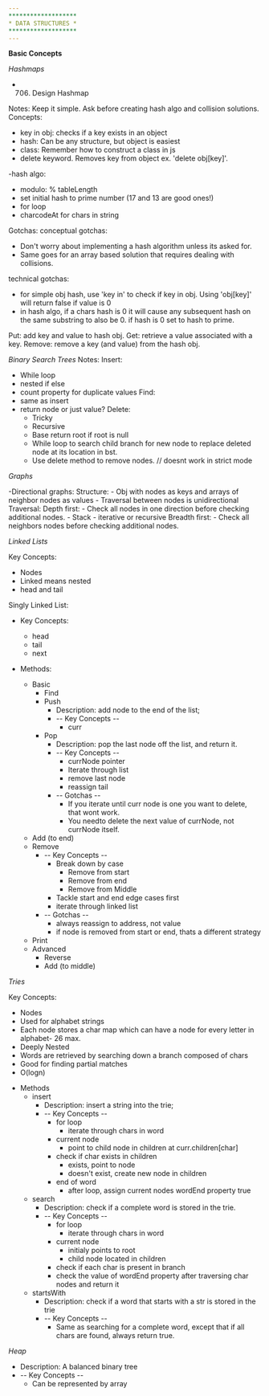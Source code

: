 ```yaml
---
*******************
* DATA STRUCTURES *
*******************
---
```


**Basic Concepts**

_Hashmaps_

- 706. Design Hashmap

Notes: Keep it simple. Ask before creating hash algo and collision solutions.
Concepts:

- key in obj: checks if a key exists in an object
- hash: Can be any structure, but object is easiest
- class: Remember how to construct a class in js
- delete keyword. Removes key from object ex. 'delete obj[key]'.

-hash algo:

- modulo: % tableLength
- set initial hash to prime number (17 and 13 are good ones!)
- for loop
- charcodeAt for chars in string

Gotchas:
conceptual gotchas:

- Don't worry about implementing a hash algorithm unless its asked for.
- Same goes for an array based solution that requires dealing with collisions.

technical gotchas:

- for simple obj hash, use 'key in' to check if key in obj. Using 'obj[key]' will return false if value is 0
- in hash algo, if a chars hash is 0 it will cause any subsequent hash on the same substring to also be 0. if hash is 0 set to hash to prime.

Put: add key and value to hash obj.
Get: retrieve a value associated with a key.
Remove: remove a key (and value) from the hash obj.

_Binary Search Trees_
Notes:
Insert:

- While loop
- nested if else
- count property for duplicate values
  Find:
- same as insert
- return node or just value?
  Delete:
    - Tricky
    - Recursive
    - Base return root if root is null
    - While loop to search child branch for new node to replace deleted node at its location in bst.
    - Use delete method to remove nodes. // doesnt work in strict mode

_Graphs_

-Directional graphs:
Structure: - Obj with nodes as keys and arrays of neighbor nodes as values - Traversal between nodes is unidirectional
Traversal:
Depth first: - Check all nodes in one direction before checking additional nodes. - Stack - iterative or recursive
Breadth first: - Check all neighbors nodes before checking additional nodes.

_Linked Lists_

Key Concepts: 
- Nodes
- Linked means nested
- head and tail

Singly Linked List:
  * Key Concepts: 
    - head
    - tail
    - next

  * Methods: 
      * Basic
        - Find
        - Push
          * Description: add node to the end of the list;
          * -- Key Concepts --
            * curr
        - Pop
          * Description: pop the last node off the list, and return it.
          * -- Key Concepts --
            * currNode pointer
            * Iterate through list
            * remove last node
            * reassign tail
          * -- Gotchas --
            * If you iterate until curr node is one you want to delete, that wont work.
            * You needto delete the next value of currNode, not currNode itself.
      - Add (to end)
      - Remove
        * -- Key Concepts --
          * Break down by case
            - Remove from start
            - Remove from end
            - Remove from Middle
          * Tackle start and end edge cases first
          * iterate through linked list
        * -- Gotchas --
          * always reassign to address, not value
          * if node is removed from start or end, thats a different strategy
      - Print
    * Advanced
      - Reverse
      - Add (to middle)

_Tries_

Key Concepts:
  - Nodes
  - Used for alphabet strings
  - Each node stores a char map which can have a node for every letter in alphabet- 26 max.
  - Deeply Nested
  - Words are retrieved by searching down a branch composed of chars
  - Good for finding partial matches
  - O(logn)

* Methods
  - insert
    * Description: insert a string into the trie;
    * -- Key Concepts --
      * for loop
        - iterate through chars in word
      * current node
        - point to child node in children at curr.children[char]
      * check if char exists in children
        - exists, point to node 
        - doesn't exist, create new node in children
      * end of word
        - after loop, assign current nodes wordEnd property true
  - search
    * Description: check if a complete word is stored in the trie.
    * -- Key Concepts --
      * for loop
        - iterate through chars in word
      * current node
        - initialy points to root
        - child node located in children
      * check if each char is present in branch
      * check the value of wordEnd property after traversing char nodes and return it
  - startsWith
    * Description: check if a word that starts with a str is stored in the trie
    * -- Key Concepts --
      * Same as searching for a complete word, except that if all chars are found, always return true. 


_Heap_
  * Description: A balanced binary tree
  * -- Key Concepts --
    * Can be represented by array


